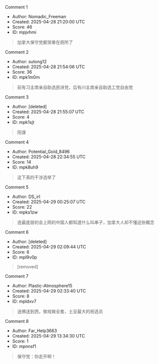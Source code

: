 Comment 1

- Author: Nomadic_Freeman
- Created: 2025-04-28 21:20:00 UTC
- Score: 46
- ID: mpjvhmi

> 加拿大保守党都哭晕在厕所了

Comment 2

- Author: sutong12
- Created: 2025-04-28 21:54:06 UTC
- Score: 36
- ID: mpk1m0m

> 前有习主席亲自助选民进党，后有川主席亲自助选工党自由党

Comment 3

- Author: [deleted]
- Created: 2025-04-28 21:55:07 UTC
- Score: 4
- ID: mpk1sjt

> 阳谋

Comment 4

- Author: Potential_Gold_8496
- Created: 2025-04-28 22:34:55 UTC
- Score: 14
- ID: mpk8uh9

> 这下真的干涉选举了

Comment 5

- Author: DS_irl
- Created: 2025-04-29 00:25:07 UTC
- Score: 22
- ID: mpks1zw

> 连最底层的会上网的中国人都知道什么叫串子，加拿大人却不懂这些概念

Comment 6

- Author: [deleted]
- Created: 2025-04-29 02:09:44 UTC
- Score: 6
- ID: mpl9v0p

> [removed]

Comment 7

- Author: Plastic-Atmosphere15
- Created: 2025-04-29 02:33:40 UTC
- Score: 8
- ID: mpldxv7

> 送佛送到西，做戏做全套，土豆最大的祝选员

Comment 8

- Author: Far_Help3663
- Created: 2025-04-29 13:34:30 UTC
- Score: 1
- ID: mpnnsf1

> 保守党：你走开啊！

